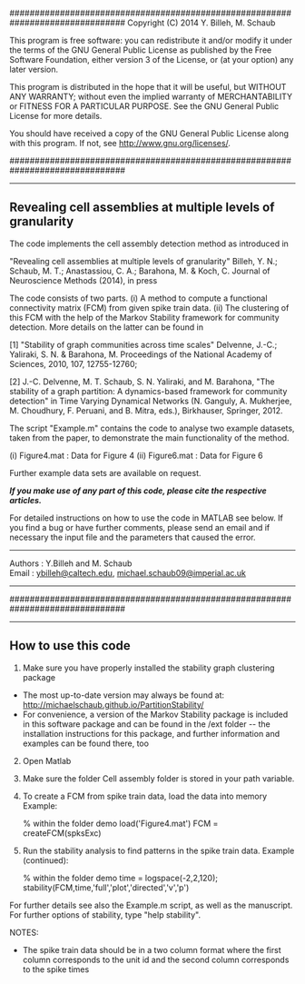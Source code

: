 ###############################################################################
Copyright (C) 2014 Y. Billeh, M. Schaub

This program is free software: you can redistribute it and/or modify
it under the terms of the GNU General Public License as published by
the Free Software Foundation, either version 3 of the License, or
(at your option) any later version.

This program is distributed in the hope that it will be useful,
but WITHOUT ANY WARRANTY; without even the implied warranty of
MERCHANTABILITY or FITNESS FOR A PARTICULAR PURPOSE.  See the
GNU General Public License for more details.

You should have received a copy of the GNU General Public License
along with this program. If not, see <http://www.gnu.org/licenses/>.

###############################################################################

-------------------------------------------------------------------------------
Revealing cell assemblies at multiple levels of granularity
-------------------------------------------------------------------------------

The code implements the cell assembly detection method as introduced in 

"Revealing cell assemblies at multiple levels of granularity"
Billeh, Y. N.; Schaub, M. T.; Anastassiou, C. A.; Barahona, M. & Koch, C.
Journal of Neuroscience Methods (2014), in press 

The code consists of two parts. (i) A method to compute a functional 
connectivity matrix (FCM) from given spike train data. (ii) The clustering of
this FCM with the help of the Markov Stability framework for community 
detection. More details on the latter can be found in

[1] "Stability of graph communities across time scales" 
Delvenne, J.-C.; Yaliraki, S. N. & Barahona, M. 
Proceedings of the National Academy of Sciences, 2010, 107, 12755-12760;

[2] J.-C. Delvenne, M. T. Schaub, S. N. Yaliraki, and M. Barahona, 
"The stability of a graph partition: A dynamics-based framework for community 
detection" in Time Varying Dynamical Networks (N. Ganguly, A. Mukherjee, 
M. Choudhury, F. Peruani, and B. Mitra, eds.), Birkhauser, Springer,
2012.



The script "Example.m" contains the code to analyse two example datasets, taken
from the paper, to demonstrate the main functionality of the method.

(i)  Figure4.mat : Data for Figure 4
(ii) Figure6.mat : Data for Figure 6

Further example data sets are available on request. 

***If you make use of any part of this code, please cite the 
respective articles.***

For detailed instructions on how to use the code in MATLAB see below.
If you find a bug or have further comments, please send an email and if 
necessary the input file and the parameters that caused the error.

- - - - - - - - - - - - - - - - - - - - - - - - - - - - - - - - - - - - - - - -
Authors   : Y.Billeh and M. Schaub  
Email     : ybilleh@caltech.edu, michael.schaub09@imperial.ac.uk  
- - - - - - - - - - - - - - - - - - - - - - - - - - - - - - - - - - - - - - - -

###############################################################################

-------------------------------------------------------------------------------
How to use this code
-------------------------------------------------------------------------------


1. Make sure you have properly installed the stability graph clustering package
  * The most up-to-date version may always be found at: 
    http://michaelschaub.github.io/PartitionStability/ 
  * For convenience, a version of the Markov Stability package is included in 
    this software package and can be found in the /ext folder -- the 
    installation instructions for this package, and further information and 
    examples can be found there, too

2. Open Matlab

3. Make sure the folder Cell assembly folder is stored in your path variable.

4. To create a FCM from spike train data, load the data into memory
Example:
 
    % within the folder demo
    load('Figure4.mat')
    FCM = createFCM(spksExc)

5. Run the stability analysis to find patterns in the spike train data.
Example (continued):
 
    % within the folder demo
    time = logspace(-2,2,120);
    stability(FCM,time,'full','plot','directed','v','p')

For further details see also the Example.m script, as well as the manuscript.
For further options of stability, type "help stability".

NOTES: 

* The spike train data should be in a two column format where the first column 
  corresponds to the unit id and the second column corresponds to the spike 
  times



